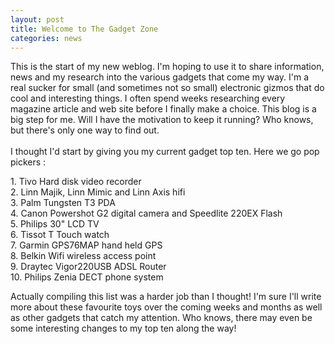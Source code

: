 ```yaml
---
layout: post
title: Welcome to The Gadget Zone
categories: news
---
```

<p>This is the start of my new weblog. I'm hoping to use it to share information, news and my research into the various gadgets that come my way. I'm a real sucker for small (and sometimes not so small) electronic gizmos that do cool and interesting things. I often spend weeks researching every magazine article and web site before I finally make a choice. This blog is a big step for me. Will I have the motivation to keep it running? Who knows, but there's only one way to find out.<br />
<!--more--><br />
I thought I'd start by giving you my current gadget top ten. Here we go pop pickers :</p>
<p>1. Tivo Hard disk video recorder<br />
2. Linn Majik, Linn Mimic and Linn Axis hifi<br />
3. Palm Tungsten T3 PDA<br />
4. Canon Powershot G2 digital camera and Speedlite 220EX Flash<br />
5. Philips 30" LCD TV<br />
6. Tissot T Touch watch<br />
7. Garmin GPS76MAP hand held GPS<br />
8. Belkin Wifi wireless access point<br />
9. Draytec Vigor220USB ADSL Router<br />
10. Philips Zenia DECT phone system</p>
<p>Actually compiling this list was a harder job than I thought! I'm sure I'll write more about these favourite toys over the coming weeks and months as well as other gadgets that catch my attention. Who knows, there may even be some interesting changes to my top ten along the way!</p>
